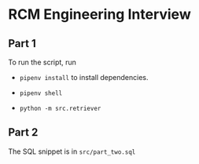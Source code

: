 # RCM Engineering Interview

## Part 1

To run the script, run

- `pipenv install` to install dependencies.

- `pipenv shell`
  
- `python -m src.retriever` 


## Part 2

The SQL snippet is in `src/part_two.sql`
  
